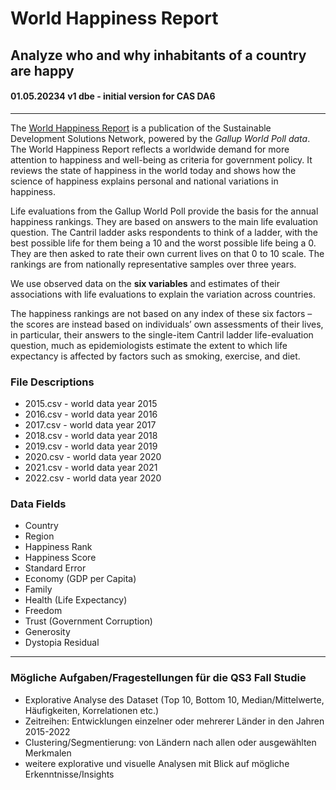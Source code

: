 # World Happiness Report 

Analyze who and why inhabitants of a country are happy
---  
#### 01.05.20234 v1 dbe - initial version for CAS DA6
---  
The [World Happiness Report](https://worldhappiness.report/) is a publication of the Sustainable Development Solutions Network, powered by the *Gallup World Poll data*. 
The World Happiness Report reflects a worldwide demand for more attention to happiness and well-being as criteria for government policy. 
It reviews the state of happiness in the world today and shows how the science of happiness explains personal and national variations in happiness.

Life evaluations from the Gallup World Poll provide the basis for the annual happiness rankings. They are based on answers to the main life evaluation question. 
The Cantril ladder asks respondents to think of a ladder, with the best possible life for them being a 10 and the worst possible life being a 0. 
They are then asked to rate their own current lives on that 0 to 10 scale. The rankings are from nationally representative samples over three years.

We use observed data on the **six variables** and estimates of their associations with life evaluations to explain the variation across countries. 

The happiness rankings are not based on any index of these six factors – the scores are instead based on individuals’ own assessments of their lives, 
in particular, their answers to the single-item Cantril ladder life-evaluation question, much as epidemiologists estimate the extent to which life expectancy is affected by factors such as smoking, exercise, and diet.


### File Descriptions  
+ 2015.csv - world data year 2015  
+ 2016.csv - world data year 2016  
+ 2017.csv - world data year 2017
+ 2018.csv - world data year 2018
+ 2019.csv - world data year 2019
+ 2020.csv - world data year 2020
+ 2021.csv - world data year 2021  
+ 2022.csv - world data year 2020


### Data Fields   
+ Country
+ Region
+ Happiness Rank
+ Happiness Score
+ Standard Error
+ Economy (GDP per Capita)
+ Family
+ Health (Life Expectancy)
+ Freedom
+ Trust (Government Corruption)
+ Generosity
+ Dystopia Residual  


---   
### Mögliche Aufgaben/Fragestellungen für die QS3 Fall Studie    
+ Explorative Analyse des Dataset (Top 10, Bottom 10, Median/Mittelwerte, Häufigkeiten, Korrelationen etc.)
+ Zeitreihen: Entwicklungen einzelner oder mehrerer Länder in den Jahren 2015-2022
+ Clustering/Segmentierung: von Ländern nach allen oder ausgewählten Merkmalen
+ weitere explorative und visuelle Analysen mit Blick auf mögliche Erkenntnisse/Insights

